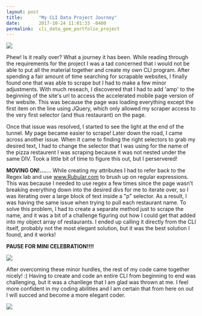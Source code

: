 ```yaml
---
layout: post
title:      "My CLI Data Project Journey"
date:       2017-10-24 11:01:33 -0400
permalink:  cli_data_gem_portfolio_project
---
```


![](https://i.pinimg.com/originals/a2/9a/bc/a29abc6432badfba5106344c11c88029.jpg)

Phew! Is it really over? What a journey it has been. While reading through the requirements for the project I was a tad concerned that i would not be able to put all the material together and create my own CLI program. After spending a fair amount of time searching for scrapable websites, I finally found one that was able to scrape but I had to make a few minor adjustments. With much reseach, I discovered that I had to add 'amp' to the beginning of the site's url to access the accelerated mobile page version of the website. This was because the page was loading everything except the first item on the line using JQuery, which only allowed my scraper access to the very first selector (and thus restaurant) on the page.

Once that issue was resolved, I started to see the light at the end of the tunnel. My page became easier to scrape! Later down the road, I came across another issue. When It came to finding the right selectors to grab my desired text, I had to change the selector that I was using for the name of the pizza restaurent I was scraping because it was not nested under the same DIV. Took a little bit of time to figure this out, but I perservered! 

**MOVING ON!....**... While creating my attributes I had to refer back to the Regex lab and use www.Rubular.com to brush up on regular expressions. This was because I needed to use regex a few times since the page wasn't breaking everything down into the desired divs for me to iterate over, so I was iterating over a large block of text inside a "p" selector. As a result, I was having the same issue when trying to pull each restaurant name. To solve this problem, I had to create a separate method just to scrape the name, and it was a bit of a challenge figuring out how I could get that added into my object array of restaurants. I ended up calling it directly from the CLI itself, probably not the most elegant solution, but it was the best solution I found, and it works!

**PAUSE FOR MINI CELEBRATION!!!!**

![](https://i.pinimg.com/originals/17/26/5e/17265e343ef9d45141666427cbb085f0.jpg)

After overcoming these minor hurdles, the rest of my code came together nicely! :) Having to create and code an entire CLI from beginning to end was challenging, but it was a chanllege that I am glad was thrown at me. I feel more confident in my coding abilities and I am certain that from here on out I will succed and become a more elegant coder. 

![](https://i.pinimg.com/originals/f0/d0/8a/f0d08ad154881b2b5fbda6db568b8af7.jpg)




